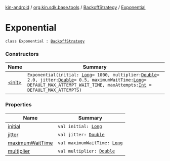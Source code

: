 [kin-android](../../../index.md) / [org.kin.sdk.base.tools](../../index.md) / [BackoffStrategy](../index.md) / [Exponential](./index.md)

# Exponential

`class Exponential : `[`BackoffStrategy`](../index.md)

### Constructors

| Name | Summary |
|---|---|
| [&lt;init&gt;](-init-.md) | `Exponential(initial: `[`Long`](https://kotlinlang.org/api/latest/jvm/stdlib/kotlin/-long/index.html)` = 1000, multiplier: `[`Double`](https://kotlinlang.org/api/latest/jvm/stdlib/kotlin/-double/index.html)` = 2.0, jitter: `[`Double`](https://kotlinlang.org/api/latest/jvm/stdlib/kotlin/-double/index.html)` = 0.5, maximumWaitTime: `[`Long`](https://kotlinlang.org/api/latest/jvm/stdlib/kotlin/-long/index.html)` = DEFAULT_MAX_ATTEMPT_WAIT_TIME, maxAttempts: `[`Int`](https://kotlinlang.org/api/latest/jvm/stdlib/kotlin/-int/index.html)` = DEFAULT_MAX_ATTEMPTS)` |

### Properties

| Name | Summary |
|---|---|
| [initial](initial.md) | `val initial: `[`Long`](https://kotlinlang.org/api/latest/jvm/stdlib/kotlin/-long/index.html) |
| [jitter](jitter.md) | `val jitter: `[`Double`](https://kotlinlang.org/api/latest/jvm/stdlib/kotlin/-double/index.html) |
| [maximumWaitTime](maximum-wait-time.md) | `val maximumWaitTime: `[`Long`](https://kotlinlang.org/api/latest/jvm/stdlib/kotlin/-long/index.html) |
| [multiplier](multiplier.md) | `val multiplier: `[`Double`](https://kotlinlang.org/api/latest/jvm/stdlib/kotlin/-double/index.html) |
